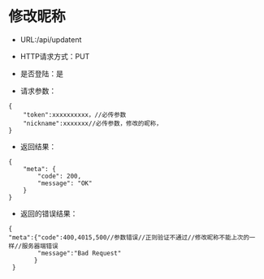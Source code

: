 # 修改昵称

- URL:/api/updatent

- HTTP请求方式：PUT

- 是否登陆：是

- 请求参数：
 
```
{
    "token":xxxxxxxxxx，//必传参数
    "nickname":xxxxxxx//必传参数，修改的昵称，
}
```

- 返回结果：

```
{
    "meta": {
        "code": 200,
        "message": "OK"
    }
}

```

- 返回的错误结果：

````
{
"meta":{"code":400,4015,500//参数错误//正则验证不通过//修改昵称不能上次的一样//服务器端错误
        "message":"Bad Request"
       }
 }
 
````

